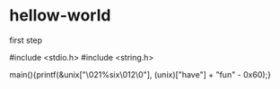 # hellow-world
first step

#include <stdio.h>
#include <string.h>

 main(){printf(&unix["\021%six\012\0"], (unix)["have"] + "fun" - 0x60);}  
